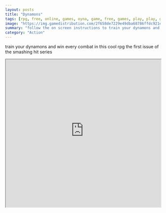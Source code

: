 ```yaml
---
layout: posts
title: "Dynamons"
tags: [rpg, free, online, games, oyna, game, free, games, play, play, games]
image: "https://img.gamedistribution.com/2f658de7229e49dba68786ffdc921e76.jpg"
summary: "follow the on screen instructions to train your dynamons and win battles  free online games oyna game free games play play games"
category: "Action"
---
```


train your dynamons and win every combat in this cool rpg the first issue of the smashing hit series

<iframe width="100%" height="480px;" src="https://html5.gamedistribution.com/2f658de7229e49dba68786ffdc921e76/"></iframe>